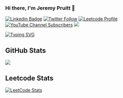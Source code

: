 ### Hi there, I'm Jeremy Pruitt 👋

[![Linkedin Badge](https://img.shields.io/badge/-LinkedIn-0e76a8?style=for-the-badge&logo=Linkedin&logoColor=white)](https://linkedin.com/in/jeremypruitt)
[![Twitter Follow](https://img.shields.io/twitter/follow/jeremypruitt?color=1DA1F2&logo=twitter&style=for-the-badge&label=Twitter)](https://twitter.com/jeremypruitt)
[![Leetcode Profile](https://img.shields.io/badge/Leetcode-88-orange?style=for-the-badge&logo=leetcode)](https://leetcode.com/jeremypruitt/)
[![YouTube Channel Subscribers](https://img.shields.io/youtube/channel/subscribers/UCzy_THI0vc42g-6Fh2p40yw?logo=youtube&logoColor=red&style=for-the-badge&label=YouTube)](https://www.youtube.com/c/TrailsWeHike)
![](https://komarev.com/ghpvc/?username=jeremypruitt&style=for-the-badge&label=Github%20Profile%20Views&logo=github)

[![Typing SVG](https://readme-typing-svg.herokuapp.com?font=comfortaa&color=%23F77B93&size=25&height=40&lines=I'm+a+Software+Engineer;I'm+a+DevOps+Engineer;I'm+a+Cloud+Architect;I'm+an+Engineering+Leader;I'm+an+Infrastructure+Engineer)](https://git.io/typing-svg)

## GitHub Stats
![](https://github-readme-stats.vercel.app/api?username=jeremypruitt&show_icons=true&theme=tokyonight&hide=contribs)

## Leetcode Stats
[![LeetCode Stats](https://leetcode.card.workers.dev/jeremypruitt?theme=nord&font=baloo&extension=activity)](https://leetcode.com/jeremypruitt/)

